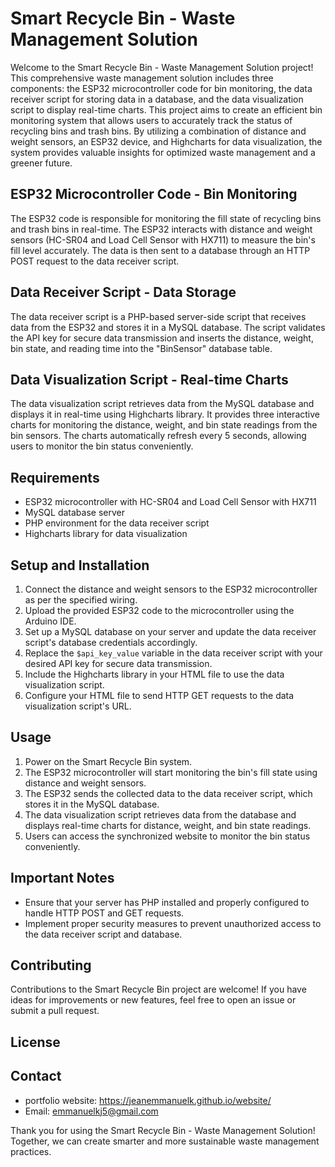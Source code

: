 # Smart Recycle Bin - Waste Management Solution

Welcome to the Smart Recycle Bin - Waste Management Solution project! This comprehensive waste management solution includes three components: the ESP32 microcontroller code for bin monitoring, the data receiver script for storing data in a database, and the data visualization script to display real-time charts. This project aims to create an efficient bin monitoring system that allows users to accurately track the status of recycling bins and trash bins. By utilizing a combination of distance and weight sensors, an ESP32 device, and Highcharts for data visualization, the system provides valuable insights for optimized waste management and a greener future.

## ESP32 Microcontroller Code - Bin Monitoring
The ESP32 code is responsible for monitoring the fill state of recycling bins and trash bins in real-time. The ESP32 interacts with distance and weight sensors (HC-SR04 and Load Cell Sensor with HX711) to measure the bin's fill level accurately. The data is then sent to a database through an HTTP POST request to the data receiver script.

## Data Receiver Script - Data Storage
The data receiver script is a PHP-based server-side script that receives data from the ESP32 and stores it in a MySQL database. The script validates the API key for secure data transmission and inserts the distance, weight, bin state, and reading time into the "BinSensor" database table.

## Data Visualization Script - Real-time Charts
The data visualization script retrieves data from the MySQL database and displays it in real-time using Highcharts library. It provides three interactive charts for monitoring the distance, weight, and bin state readings from the bin sensors. The charts automatically refresh every 5 seconds, allowing users to monitor the bin status conveniently.

## Requirements
- ESP32 microcontroller with HC-SR04 and Load Cell Sensor with HX711
- MySQL database server
- PHP environment for the data receiver script
- Highcharts library for data visualization

## Setup and Installation
1. Connect the distance and weight sensors to the ESP32 microcontroller as per the specified wiring.
2. Upload the provided ESP32 code to the microcontroller using the Arduino IDE.
3. Set up a MySQL database on your server and update the data receiver script's database credentials accordingly.
4. Replace the `$api_key_value` variable in the data receiver script with your desired API key for secure data transmission.
5. Include the Highcharts library in your HTML file to use the data visualization script.
6. Configure your HTML file to send HTTP GET requests to the data visualization script's URL.

## Usage
1. Power on the Smart Recycle Bin system.
2. The ESP32 microcontroller will start monitoring the bin's fill state using distance and weight sensors.
3. The ESP32 sends the collected data to the data receiver script, which stores it in the MySQL database.
4. The data visualization script retrieves data from the database and displays real-time charts for distance, weight, and bin state readings.
5. Users can access the synchronized website to monitor the bin status conveniently.

## Important Notes
- Ensure that your server has PHP installed and properly configured to handle HTTP POST and GET requests.
- Implement proper security measures to prevent unauthorized access to the data receiver script and database.

## Contributing
Contributions to the Smart Recycle Bin project are welcome! If you have ideas for improvements or new features, feel free to open an issue or submit a pull request.

## License


## Contact
- portfolio website: https://jeanemmanuelk.github.io/website/
- Email: emmanuelkj5@gmail.com


Thank you for using the Smart Recycle Bin - Waste Management Solution! Together, we can create smarter and more sustainable waste management practices.
